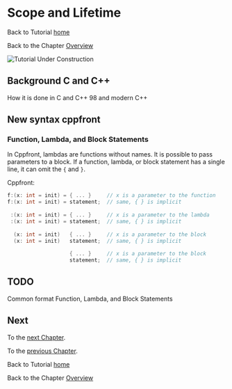 # Scope and Lifetime


Back to Tutorial [home](../README.md)

Back to the Chapter [Overview](Overview.md)

![Tutorial Under Construction](../TutorialUnderConstruction.png)

## Background C and C++

How it is done in C and C++ 98 and modern C++

## New syntax cppfront

### Function, Lambda, and Block Statements

In Cppfront, lambdas are functions without names. It is possible to pass parameters to a block. If a function, lambda, or block statement has a single line, it can omit the `{` and `}`.

Cppfront:
```c++
f:(x: int = init) = { ... }     // x is a parameter to the function
f:(x: int = init) = statement;  // same, { } is implicit
 
 :(x: int = init) = { ... }     // x is a parameter to the lambda
 :(x: int = init) = statement;  // same, { } is implicit
 
  (x: int = init)   { ... }     // x is a parameter to the block
  (x: int = init)   statement;  // same, { } is implicit
 
                    { ... }     // x is a parameter to the block
                    statement;  // same, { } is implicit
```

## TODO

Common format Function, Lambda, and Block Statements


## Next

To the [next Chapter](Functional_prog.md).

To the [previous Chapter](Lambdas.md).

Back to Tutorial [home](../README.md)

Back to the Chapter [Overview](Overview.md)
